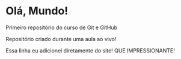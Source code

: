 # Olá, Mundo!
 Primeiro repositório do curso de Git e GitHub

 Repositório criado durante uma aula ao vivo!
 
 Essa linha eu adicionei diretamente do site! QUE IMPRESSIONANTE!
